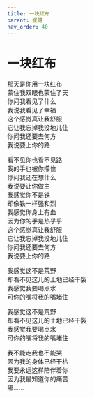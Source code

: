 ```yaml
---
title: 一块红布
parent: 崔健
nav_order: 40
---
```


# 一块红布

那天是你用一块红布  
蒙住我双眼也蒙住了天  
你问我看见了什么  
我说我看见了幸福  
这个感觉真让我舒服  
它让我忘掉我没地儿住  
你问我还要去何方  
我说要上你的路  

看不见你也看不见路  
我的手也被你攥住  
你问我还在想什么  
我说要让你做主  
我感觉你不是铁  
却像铁一样强和烈  
我感觉你身上有血  
因为你的手是热乎乎  
这个感觉真让我舒服  
它让我忘掉我没地儿住  
你问我还要去何方  
我说要上你的路  

我感觉这不是荒野  
却看不见这儿的土地已经干裂  
我感觉我要喝点水  
可你的嘴将我的嘴堵住  

我感觉这不是荒野  
却看不见这儿的土地已经干裂  
我感觉我要喝点水  
可你的嘴将我的嘴堵住  

我不能走我也不能哭  
因为我的身体已经干枯  
我要永远这样陪伴着你  
因为我最知道你的痛苦  
嘟……  